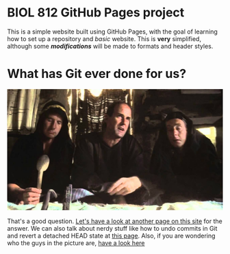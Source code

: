 # BIOL 812 GitHub Pages project
This is a simple website built using GitHub Pages, with the goal of learning how to set up a repository and _basic_ website. This is **very** simplified, although some **_modifications_** will be made to formats and header styles.

# What has Git ever done for us? 
![Alt Text](/life-of-brian.jpg)

That's a good question. [Let's have a look at another page on this site](/Page2.md) for the answer. We can also talk about nerdy stuff like how to undo commits in Git and revert a detached HEAD state at [this page](/Page3.md).
Also, if you are wondering who the guys in the picture are, [have a look here](https://www.google.ca/search?q=the+life+of+brian&ie=utf-8&oe=utf-8&client=firefox-b-ab&gfe_rd=cr&dcr=0&ei=OR16Wv_QMJOR8QfZ4pGoBQ)

